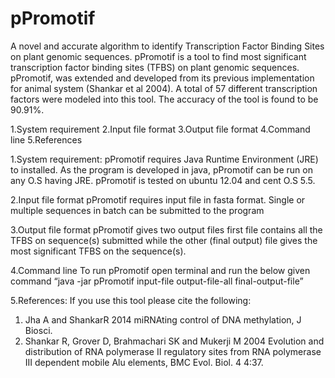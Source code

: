 # pPromotif
A novel and accurate algorithm to identify Transcription Factor Binding Sites on plant genomic sequences. 
pPromotif is a tool to find most significant transcription factor binding sites (TFBS) on plant genomic sequences. pPromotif, was extended and developed from its previous implementation for animal system (Shankar et al 2004). A total of 57 different transcription factors were modeled into this tool. The accuracy of the tool is found to be 90.91%.


1.System requirement
2.Input file format
3.Output file format
4.Command line
5.References

1.System requirement:
pPromotif requires Java Runtime Environment (JRE) to installed. As the program is developed in java, pPromotif can be run on any O.S having JRE. pPromotif is tested on ubuntu 12.04 and cent O.S 5.5.

2.Input file format
pPromotif requires input file in fasta format. Single or multiple sequences in batch can be submitted to the program

3.Output file format
pPromotif gives two output files first file contains all the TFBS on sequence(s) submitted while the other (final output) file gives the most significant TFBS on the sequence(s).

4.Command line
To run pPromotif open terminal and run the below given command 
“java -jar pPromotif input-file output-file-all final-output-file”

5.References:
If you use this tool please cite the following:
1. Jha A and ShankarR 2014 miRNAting control of DNA methylation, J Biosci.
2. Shankar R, Grover D, Brahmachari SK and Mukerji M 2004 Evolution and distribution of RNA polymerase II regulatory sites from RNA polymerase III dependent mobile Alu elements, BMC Evol. Biol. 4 4:37.
